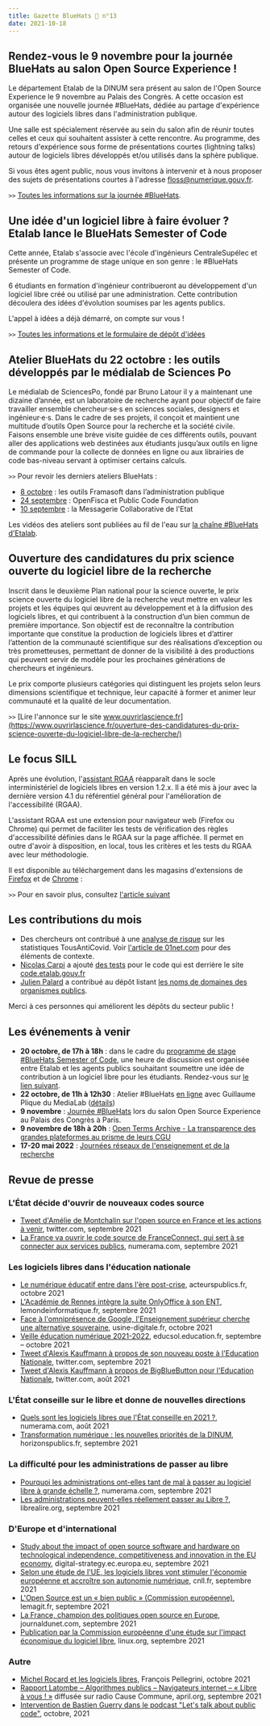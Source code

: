```yaml
---
title: Gazette BlueHats 🧢 n°13
date: 2021-10-18
---
```


## Rendez-vous le 9 novembre pour la journée BlueHats au salon Open Source Experience !

Le département Etalab de la DINUM sera présent au salon de l'Open Source Experience le 9 novembre au Palais des Congrès. A cette occasion est organisée une nouvelle journée #BlueHats, dédiée au partage d'expérience autour des logiciels libres dans l'administration publique.

Une salle est spécialement réservée au sein du salon afin de réunir toutes celles et ceux qui souhaitent assister à cette rencontre. Au programme, des retours d'expérience sous forme de présentations courtes (lightning talks) autour de logiciels libres développés et/ou utilisés dans la sphère publique.

Si vous êtes agent public, nous vous invitons à intervenir et à nous proposer des sujets de présentations courtes à l'adresse floss@numerique.gouv.fr.

`>>` [Toutes les informations sur la journée #BlueHats](https://www.numerique.gouv.fr/agenda/journee-bluehats-lors-du-salon-open-source-experience/).


## Une idée d'un logiciel libre à faire évoluer ? Etalab lance le BlueHats Semester of Code

Cette année, Etalab s'associe avec l'école d'ingénieurs CentraleSupélec et présente un programme de stage unique en son genre : le #BlueHats Semester of Code.

6 étudiants en formation d'ingénieur contribueront au développement d'un logiciel libre créé ou utilisé par une administration. Cette contribution découlera des idées d'évolution soumises par les agents publics.

L'appel à idées a déjà démarré, on compte sur vous !

`>>` [Toutes les informations et le formulaire de dépôt d'idées](https://www.etalab.gouv.fr/etalab-et-centralesupelec-lancent-le-bluehats-semester-of-code)


## Atelier BlueHats du 22 octobre : les outils développés par le médialab de Sciences Po

Le médialab de SciencesPo, fondé par Bruno Latour il y a maintenant une dizaine d’année, est un laboratoire de recherche ayant pour objectif de faire travailler ensemble chercheur·se·s en sciences sociales, designers et ingénieur·e·s. Dans le cadre de ses projets, il conçoit et maintient une multitude d’outils Open Source pour la recherche et la société civile. Faisons ensemble une brève visite guidée de ces différents outils, pouvant aller des applications web destinées aux étudiants jusqu’aux outils en ligne de commande pour la collecte de données en ligne ou aux librairies de code bas-niveau servant à optimiser certains calculs.

`>>` Pour revoir les derniers ateliers BlueHats :

-   [8 octobre](https://github.com/codegouvfr/ateliers/blob/main/ateliers.org#8-octobre--les-outils-framasoft-dans-ladministration-publique-et-pr%C3%A9sentation-de-framaformsyakforms) : les outils Framasoft dans l’administration publique
-   [24 septembre](https://github.com/codegouvfr/ateliers/blob/main/ateliers.org#24-septembre--pr%C3%A9sentation-du-standard-pour-un-code-informatique-public-et-retour-dexp%C3%A9rience-openfisca-en) : OpenFisca et Public Code Foundation
-   [10 septembre](https://github.com/codegouvfr/ateliers/blob/main/ateliers.org#10-septembre--pr%C3%A9sentation-de-la-messagerie-collaborative-de-l%C3%A9tat) : la Messagerie Collaborative de l'Etat

Les vidéos des ateliers sont publiées au fil de l'eau sur [la chaîne \#BlueHats d'Etalab](https://tube.numerique.gouv.fr/a/logicielslibres/video-channels).

## Ouverture des candidatures du prix science ouverte du logiciel libre de la recherche

Inscrit dans le deuxième Plan national pour la science ouverte, le prix science ouverte du logiciel libre de la recherche veut mettre en valeur les projets et les équipes qui œuvrent au développement et à la diffusion des logiciels libres, et qui contribuent à la construction d’un bien commun de première importance. Son objectif est de reconnaître la contribution importante que constitue la production de logiciels libres et d’attirer l’attention de la communauté scientifique sur des réalisations d’exception ou très prometteuses, permettant de donner de la visibilité à des productions qui peuvent servir de modèle pour les prochaines générations de chercheurs et ingénieurs.

Le prix comporte plusieurs catégories qui distinguent les projets selon leurs dimensions scientifique et technique, leur capacité à former et animer leur communauté et la qualité de leur documentation.

`>>` [Lire l'annonce sur le site www.ouvrirlascience.fr](https://www.ouvrirlascience.fr/ouverture-des-candidatures-du-prix-science-ouverte-du-logiciel-libre-de-la-recherche/)

## Le focus SILL

Après une évolution, l'[assistant RGAA](https://code.gouv.fr/sill/detail?name=Assistant%20RGAA) réapparaît dans le socle interministériel de logiciels libres en version 1.2.x.  Il a été mis à jour avec la dernière version 4.1 du référentiel général pour l'amélioration de l'accessibilité (RGAA).

L'assistant RGAA est une extension pour navigateur web (Firefox ou Chrome) qui permet de faciliter les tests de vérification des règles d'accessibilité définies dans le RGAA sur la page affichée.  Il permet en outre d'avoir à disposition, en local, tous les critères et les tests du RGAA avec leur méthodologie.

Il est disponible au téléchargement dans les magasins d'extensions de [Firefox](https://addons.mozilla.org/fr/firefox/addon/assistant-rgaa/) et de [Chrome](https://chrome.google.com/webstore/detail/assistant-rgaa/cgpmofepeeiaaljkcclfldhaalfpcand?hl=fr) :

`>>` Pour en savoir plus, consultez [l'article suivant](https://design.numerique.gouv.fr/articles/2021-10-06-assistant-rgaa/)


## Les contributions du mois

-   Des chercheurs ont contribué à une [analyse de risque](https://gitlab.inria.fr/stopcovid19/stopcovid-android/-/issues/79) sur les statistiques TousAntiCovid.  Voir [l'article de 01net.com](https://www.01net.com/actualites/l-application-tousanticovid-peut-faire-fuiter-des-donnees-personnelles-2047120.html) pour des éléments de contexte.
-   [Nicolas Carpi](https://science.curie.fr/members/nicolas-carpi/) a ajouté [des tests](https://github.com/etalab/code.etalab.gouv.fr/pull/89) pour le code qui est derrière le site [code.etalab.gouv.fr](https://code.gouv.fr/sources)
-   [Julien Palard](https://mdk.fr/) a contribué au dépôt listant [les noms de domaines des organismes publics](https://github.com/etalab/noms-de-domaine-organismes-secteur-public).

Merci à ces personnes qui améliorent les dépôts du secteur public !

## Les événements à venir

-   **20 octobre, de 17h à 18h** : dans le cadre du [programme de stage #BlueHats Semester of Code](https://www.etalab.gouv.fr/etalab-et-centralesupelec-lancent-le-bluehats-semester-of-code), une heure de discussion est organisée entre Etalab et les agents publics souhaitant soumettre une idée de contribution à un logiciel libre pour les étudiants.  Rendez-vous sur [le lien suivant](https://webinaire.numerique.gouv.fr/meeting/signin/invite/59864/creator/31968/hash/bfc858df434fecffc1c18d4492f9b56213160441).
-   **22 octobre, de 11h à 12h30** : Atelier #BlueHats [en ligne](https://webinaire.numerique.gouv.fr/meeting/signin/invite/59864/creator/31968/hash/bfc858df434fecffc1c18d4492f9b56213160441) avec Guillaume Plique du MediaLab ([détails](https://github.com/codegouvfr/ateliers/blob/main/ateliers.org#25-octobre--pr%C3%A9sentation-des-outils-et-librairies-open-source-d%C3%A9velopp%C3%A9s-par-le-m%C3%A9dialab-de-sciences-po))
-   **9 novembre** : [Journée #BlueHats](https://www.numerique.gouv.fr/agenda/journee-bluehats-lors-du-salon-open-source-experience/) lors du salon Open Source Experience au Palais des Congrès à Paris.
-   **9 novembre de 18h à 20h** : [Open Terms Archive - La transparence des grandes plateformes au prisme de leurs CGU](https://www.modernisation.gouv.fr/mois-de-linnovation-publique/open-terms-archive-la-transparence-des-grandes-plateformes-au-prisme)
-   **17-20 mai 2022** : [Journées réseaux de l'enseignement et de la recherche](https://www.jres.org)

## Revue de presse

### L'État décide d'ouvrir de nouveaux codes source

-   [Tweet d'Amélie de Montchalin sur l'open source en France et les actions à venir](https://twitter.com/AdeMontchalin/status/1435550450032517121), twitter.com, septembre 2021
-   [La France va ouvrir le code source de FranceConnect, qui sert à se connecter aux services publics](https://www.numerama.com/tech/737966-la-france-va-ouvrir-le-code-source-de-franceconnect-qui-sert-a-se-connecter-aux-services-publics.html), numerama.com, septembre 2021

### Les logiciels libres dans l'éducation nationale

-   [Le numérique éducatif entre dans l'ère post-crise](https://www.acteurspublics.fr/articles/le-numerique-educatif-entre-dans-lere-post-crise), acteurspublics.fr, octobre 2021
-   [L'Académie de Rennes intègre la suite OnlyOffice à son ENT](https://www.lemondeinformatique.fr/actualites/lire-l-academie-de-rennes-integre-la-suite-onlyoffice-a-son-ent-84139.html), lemondeinformatique.fr, septembre 2021
-   [Face à l'omniprésence de Google, l'Enseignement supérieur cherche une alternative souveraine](https://www.usine-digitale.fr/article/face-a-l-omnipresence-de-google-l-enseignement-superieur-cherche-une-alternative-souveraine.N1146987), usine-digitale.fr, octobre 2021
-   [Veille éducation numérique 2021-2022](https://eduscol.education.fr/2676/veille-education-numerique#VEN2021SEPT16), educsol.education.fr, septembre &#x2013; octobre 2021
-   [Tweet d'Alexis Kauffmann à propos de son nouveau poste à l'Education Nationale](https://twitter.com/framaka/status/1432956889847894019?s=20), twitter.com, septembre 2021
-   [Tweet d'Alexis Kauffmann à propos de BigBlueButton pour l'Education Nationale](https://twitter.com/framaka/status/1429907050046296070), twitter.com, août 2021

### L'État conseille sur le libre et donne de nouvelles directions

-   [Quels sont les logiciels libres que l'État conseille en 2021 ?](https://www.numerama.com/tech/734501-quels-sont-les-logiciels-libres-que-letat-conseille-en-2021.html), numerama.com, août 2021
-   [Transformation numérique : les nouvelles priorités de la DINUM](https://www.horizonspublics.fr/numerique/transformation-numerique-les-nouvelles-priorites-de-la-dinum), horizonspublics.fr, septembre 2021

### La difficulté pour les administrations de passer au libre

-   [Pourquoi les administrations ont-elles tant de mal à passer au logiciel libre à grande échelle ?](https://www.numerama.com/tech/742425-pourquoi-les-administrations-ont-elle-tant-de-mal-a-passer-au-logiciel-libre-a-grande-echelle.html), numerama.com, septembre 2021
-   [Les administrations peuvent-elles réellement passer au Libre ?](https://www.librealire.org/les-administrations-peuvent-elles-reellement-passer-au-libre), librealire.org, septembre 2021

### D'Europe et d'international

-   [Study about the impact of open source software and hardware on technological independence, competitiveness and innovation in the EU economy](https://digital-strategy.ec.europa.eu/en/library/study-about-impact-open-source-software-and-hardware-technological-independence-competitiveness-and), digital-strategy.ec.europa.eu, septembre 2021
-   [Selon une étude de l'UE, les logiciels libres vont stimuler l'économie européenne et accroître son autonomie numérique](https://cnll.fr/news/etude-logiciels-libres-stimuler-economie-europeenne-autonomie-numerique/), cnll.fr, septembre 2021
-   [L'Open Source est un « bien public » (Commission européenne)](https://www.lemagit.fr/actualites/252506342/LOpen-Source-est-un-bien-public-Commission-europeenne), lemagit.fr, septembre 2021
-   [La France, champion des politiques open source en Europe](https://www.journaldunet.com/solutions/dsi/1505173-la-france-champion-des-politiques-open-source-en-europe/), journaldunet.com, septembre 2021
-   [Publication par la Commission européenne d'une étude sur l'impact économique du logiciel libre](https://linuxfr.org/news/publication-par-la-commission-europeenne-d-une-etude-sur-l-impact-economique-du-logiciel-libre), linux.org, septembre 2021

### Autre

-   [Michel Rocard et les logiciels libres](http://www.pellegrini.cc/2021/10/michel-rocard-et-les-logiciels-libres/), François Pellegrini, octobre 2021
-   [Rapport Latombe &#x2013; Algorithmes publics &#x2013; Navigateurs internet &#x2013; « Libre à vous ! »](https://www.april.org/113-Rapport-Latombe) diffusée sur radio Cause Commune, april.org, septembre 2021
-   [Intervention de Bastien Guerry dans le podcast "Let's talk about public code"](https://podcast.publiccode.net/e/9-bastien-guerry-etalab/), octobre, 2021

